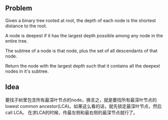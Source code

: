 ## Problem
Given a binary tree rooted at root, the depth of each node is the shortest distance to the root.

A node is deepest if it has the largest depth possible among any node in the entire tree.

The subtree of a node is that node, plus the set of all descendants of that node.

Return the node with the largest depth such that it contains all the deepest nodes in it's subtree.

## Idea
要找子树里包含所有最深叶节点的node，换言之，就是要找所有最深叶节点的lowest common ancestor(LCA)。如果这么看的话，就先锁定最深叶节点，然后call LCA。
在求LCA的时候，传最左侧和最右侧的最深节点就行了。
